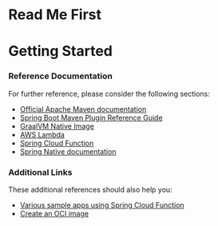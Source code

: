 # Read Me First
# Getting Started

### Reference Documentation
For further reference, please consider the following sections:

* [Official Apache Maven documentation](https://maven.apache.org/guides/index.html)
* [Spring Boot Maven Plugin Reference Guide](https://docs.spring.io/spring-boot/docs/2.4.5/maven-plugin/reference/html/)
* [GraalVM Native Image](https://www.graalvm.org/22.1/reference-manual/native-image/)
* [AWS Lambda](https://aws.amazon.com/lambda/)
* [Spring Cloud Function](https://cloud.spring.io/spring-cloud-function/)
* [Spring Native documentation](https://docs.spring.io/spring-native/docs/current/reference/htmlsingle/)

### Additional Links
These additional references should also help you:

* [Various sample apps using Spring Cloud Function](https://github.com/spring-cloud/spring-cloud-function/tree/master/spring-cloud-function-samples)
* [Create an OCI image](https://docs.spring.io/spring-boot/docs/2.4.5/maven-plugin/reference/html/#build-image)
